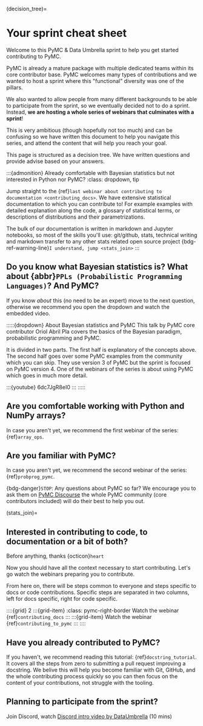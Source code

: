 (decision_tree)=
# Your sprint cheat sheet
Welcome to this PyMC & Data Umbrella sprint to help you get
started contributing to PyMC.

PyMC is already a mature package with multiple dedicated
teams within its core contributor base. PyMC welcomes
many types of contributions and we wanted to
host a sprint where this "functional" diversity was
one of the pillars.

We also wanted to allow people from many different backgrounds
to be able to participate from the sprint, so we eventually
decided not to do a sprint. Instead, **we are hosting
a whole series of webinars that culminates with a sprint**!

This is very ambitious (though hopefully not too much) and
can be confusing so we have written this document to help
you navigate this series, and attend the content that will
help you reach your goal.

This page is structured as a decision tree. We have written
questions and provide advise based on your answers.

:::{admonition} Already comfortable with Bayesian statistics but not interested in Python nor PyMC?
:class: dropdown, tip

Jump straight to the {ref}`last webinar about contributing to documentation <contributing_docs>`.
We have extensive statistical documentation to which you can contribute to!
For example examples with detailed explanation along the code,
a glossary of statistical terms,
or descriptions of distributions and their parametrizations.

The bulk of our documentation is written in markdown and Jupyter notebooks,
so most of the skills you'll use: git/github, stats, technical writing and markdown
transfer to any other stats related open source project
{bdg-ref-warning-line}`I understand, jump <stats_join>`
:::

## Do you know what Bayesian statistics is? What about {abbr}`PPLs (Probabilistic Programming Languages)`? And PyMC?

If you know _about_ this (no need to be an expert) move to the next question,
otherwise we recommend you open the dropdown and watch the embedded video.

:::::{dropdown} About Bayesian statistics and PyMC
This talk by PyMC core contributor Oriol Abril Pla covers the basics of the Bayesian
paradigm, probabilistic programming and PyMC.

It is divided in two parts. The first half is explanatory of the concepts above.
The second half goes over some PyMC examples from the community which you can skip.
They use version 3 of PyMC but the sprint is focused on PyMC version 4.
One of the webinars of the series is about using PyMC which goes in much more detail.

:::{youtube} 6dc7JgR8eI0
:::
:::::

## Are you comfortable working with Python and NumPy arrays?

In case you aren't yet, we recommend the first webinar of the series: {ref}`array_ops`.

## Are you familiar with PyMC?

In case you aren't yet, we recommend the second webinar of the series: {ref}`probprog_pymc`.

{bdg-danger}`STOP`: Any questions about PyMC so far? We encourage you to ask them on [PyMC Discourse](https://discourse.pymc.io/)
the whole PyMC community (core contributors included) will do their best to help you out.

(stats_join)=
## Interested in contributing to code, to documentation or a bit of both?
Before anything, thanks {octicon}`heart`

Now you should have all the context necessary to start contributing.
Let's go watch the webinars preparing you to contribute.

From here on, there will be steps common to everyone and steps specific
to docs or code contributions. Specific steps are separated in two
columns, left for docs specific, right for code specific.

::::{grid} 2
:::{grid-item}
:class: pymc-right-border
Watch the webinar {ref}`contributing_docs`
:::
:::{grid-item}
Watch the webinar {ref}`contributing_to_pymc`
:::
::::

## Have you already contributed to PyMC?
If you haven't, we recommend reading this tutorial: {ref}`docstring_tutorial`.
It covers all the steps from zero to submitting a pull request improving
a docstring. We belive this will help you become familiar with
Git, GitHub, and the whole contributing process quickly so you can then
focus on the content of your contributions, not struggle with the
tooling.

## Planning to participate from the sprint?

Join Discord, watch [Discord intro video by DataUmbrella](https://www.youtube.com/watch?v=w2A8SknM-68) (10 mins)
